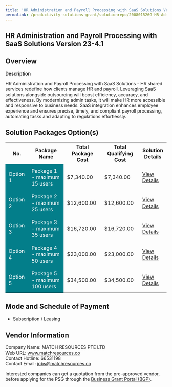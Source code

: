 ```yaml
---
title: 'HR Administration and Payroll Processing with SaaS Solutions Version 23-4.1'
permalink: /productivity-solutions-grant/solutionrepo/200801526G-HR-Admnstrton-nd-Pyroll-Procssng-wth-SS-SLNs-v-2341-G
---
```


## HR Administration and Payroll Processing with SaaS Solutions Version 23-4.1

## Overview

**Description**

HR Administration and Payroll Processing with SaaS Solutions - HR shared services redefine how clients manage HR and payroll. Leveraging SaaS solutions alongside outsourcing will boost efficiency, accuracy, and effectiveness. By modernizing admin tasks, it will make HR more accessible and responsive to business needs. SaaS integration enhances employee experience and ensures precise, timely, and compliant payroll processing, automating tasks and adapting to regulations effortlessly.

## Solution Packages Option(s)

<table>
<tr>
<th><b>No.</b></th>
<th><b>Package Name</b></th>
<th><b>Total Package Cost</b></th>
<th><b>Total Qualifying Cost</b></th>
<th><b>Solution Details</b></th>
</tr>
<tr>
<td style='padding: 10px; background-color: #037E8A; color: #FFFFFF;'>Option 1</td>
<td style='padding: 10px; background-color: #037E8A; color: #FFFFFF;'>Package 1 - maximum 15 users</td>
<td style='padding: 10px;'>$7,340.00</td>
<td style='padding: 10px;'>$7,340.00</td>
<td style='padding: 10px;'><a href='/images/psg/MATCH_HRSS_25072024_Desensitised_Annex3_Part1.pdf' target='_blank'>View Details</a></td>
</tr>
<tr>
<td style='padding: 10px; background-color: #037E8A; color: #FFFFFF;'>Option 2</td>
<td style='padding: 10px; background-color: #037E8A; color: #FFFFFF;'>Package 2 - maximum 25 users</td>
<td style='padding: 10px;'>$12,600.00</td>
<td style='padding: 10px;'>$12,600.00</td>
<td style='padding: 10px;'><a href='/images/psg/MATCH_HRSS_25072024_Desensitised_Annex3_Part2.pdf' target='_blank'>View Details</a></td>
</tr>
<tr>
<td style='padding: 10px; background-color: #037E8A; color: #FFFFFF;'>Option 3</td>
<td style='padding: 10px; background-color: #037E8A; color: #FFFFFF;'>Package 3 - maximum 35 users</td>
<td style='padding: 10px;'>$16,720.00</td>
<td style='padding: 10px;'>$16,720.00</td>
<td style='padding: 10px;'><a href='/images/psg/MATCH_HRSS_25072024_Desensitised_Annex3_Part3.pdf' target='_blank'>View Details</a></td>
</tr>
<tr>
<td style='padding: 10px; background-color: #037E8A; color: #FFFFFF;'>Option 4</td>
<td style='padding: 10px; background-color: #037E8A; color: #FFFFFF;'>Package 4 - maximum 50 users</td>
<td style='padding: 10px;'>$23,000.00</td>
<td style='padding: 10px;'>$23,000.00</td>
<td style='padding: 10px;'><a href='/images/psg/MATCH_HRSS_25072024_Desensitised_Annex3_Part4.pdf' target='_blank'>View Details</a></td>
</tr>
<tr>
<td style='padding: 10px; background-color: #037E8A; color: #FFFFFF;'>Option 5</td>
<td style='padding: 10px; background-color: #037E8A; color: #FFFFFF;'>Package 5 - maximum 100 users</td>
<td style='padding: 10px;'>$34,500.00</td>
<td style='padding: 10px;'>$34,500.00</td>
<td style='padding: 10px;'><a href='/images/psg/MATCH_HRSS_25072024_Desensitised_Annex3_Part5.pdf' target='_blank'>View Details</a></td>
</tr>
</table>

## Mode and Schedule of Payment

 - Subscription / Leasing

## Vendor Information

 Company Name: MATCH RESOURCES PTE LTD<br>Web URL: www.matchresources.co <br>Contact Hotline: 66531198 <br>Contact Email: jobs@matchresources.co <br>

Interested companies can get a quotation from the pre-approved vendor, before applying for the PSG through the <a href='https://www.businessgrants.gov.sg/' target='_blank' rel='noopener'>Business Grant Portal (BGP)</a>.

<script src="/jquery/resize-tables.js"></script>
